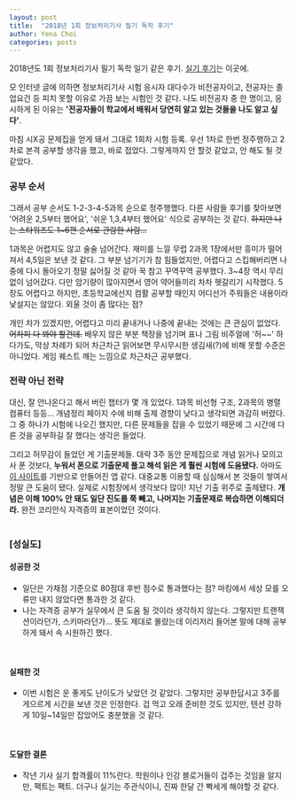 ```yaml
---
layout: post
title:  "2018년 1회 정보처리기사 필기 독학 후기"
author: Yena Choi
categories: posts
---
```

2018년도 1회 정보처리기사 필기 독학 일기 같은 후기. [실기 후기](/posts/2018/04/16/sincere.html)는 이곳에.

모 인터넷 글에 의하면 정보처리기사 시험 응시자 대다수가 비전공자이고, 전공자는 졸업요건 등 피치 못할 이유로 가끔 보는 시험인 것 같다. 나도 비전공자 중 한 명이고, 응시하게 된 이유는 **'전공자들이 학교에서 배워서 당연히 알고 있는 것들을 나도 알고 싶다'**.

마침 시X공 문제집을 얻게 돼서 그대로 1회차 시험 등록. 우선 1차로 한번 정주행하고 2차로 본격 공부할 생각을 했고, 바로 접었다. 그렇게까지 안 할것 같았고, 안 해도 될 것 같았다.
<br>

### 공부 순서
그래서 공부 순서도 1-2-3-4-5과목 순으로 정주행했다. 다른 사람들 후기를 찾아보면 '어려운 2,5부터 했어요', '쉬운 1,3,4부터 했어요' 식으로 공부하는 것 같다. ~~하지만 나는 스타워즈도 1~6편 순서로 관람한 사람...~~

1과목은 어렵지도 않고 술술 넘어간다. 재미를 느낄 무렵 2과목 1장에서만 흥미가 떨어져서 4,5일은 보낸 것 같다. 그 부분 넘기기가 참 힘들었지만, 어렵다고 스킵해버리면 나중에 다시 돌아오기 정말 싫어질 것 같아 꾹 참고 꾸역꾸역 공부했다. 3~4장 역시 무리없이 넘어갔다. 다만 암기량이 많아지면서 영어 약어들끼리 차차 헷갈리기 시작했다. 5장도 어렵다고 하지만, 초등학교에선지 컴활 공부할 때인지 어디선가 주워들은 내용이라 낯설지는 않았다. 외울 것이 좀 많다는 점?

개인 차가 있겠지만, 어렵다고 미리 끝내거나 나중에 끝내는 것에는 큰 관심이 없었다. ~~어차피 다 봐야 할건데.~~ 배우지 않은 부분 책장을 넘기며 표나 그림 비주얼에 '허~~' 하다가도, 막상 차례가 되어 차근차근 읽어보면 무시무시한 생김새(?)에 비해 못할 수준은 아니었다. 게임 퀘스트 깨는 느낌으로 차근차근 공부했다.
<br>

### 전략 아닌 전략
대신, 잘 안나온다고 해서 버린 챕터가 몇 개 있었다. 1과목 비선형 구조, 2과목의 병렬 컴퓨터 등등... 개념정리 페이지 수에 비해 출제 경향이 낮다고 생각되면 과감히 버렸다. 그 중 하나가 시험에 나오긴 했지만, 다른 문제들을 잡을 수 있었기 때문에 그 시간에 다른 것을 공부하길 잘 했다는 생각은 들었다.

그리고 허무감이 들었던 게 기출문제들. 대략 3주 동안 문제집으로 개념 읽거나 모의고사 푼 것보다, **누워서 폰으로 기출문제 풀고 해석 읽은 게 훨씬 시험에 도움됐다.** 아마도 [이 사이트](http://www.comcbt.com/)를 기반으로 만들어진 앱 같다. 대중교통 이용할 때 심심해서 본 것들이 쌓여서 정말 큰 도움이 됐다. 실제로 시험장에서 생각보다 많이! 지난 기출 위주로 출제됐다. **개념은 이해 100% 안 돼도 일단 진도를 쭉 빼고, 나머지는 기출문제로 복습하면 이해되더라.** 완전 코리안식 자격증의 표본이었던 것이다.
<br><br>

### [성실도]
#### 성공한 것
- 일단은 가채점 기준으로 80점대 후반 점수로 통과했다는 점? 마킹에서 세상 모를 오류만 내지 않았다면 통과한 것 같다.
- 나는 자격증 공부가 실무에서 큰 도움 될 것이라 생각하지 않는다. 그렇지만 트랜잭션이라던가, 스키마라던가... 뜻도 제대로 몰랐는데 이리저리 들어본 말에 대해 공부하게 돼서 속 시원하긴 했다.
<br>

#### 실패한 것
- 이번 시험은 운 좋게도 난이도가 낮았던 것 같았다. 그렇지만 공부한답시고 3주를 게으르게 시간을 보낸 것은 인정한다. 겁 먹고 오래 준비한 것도 있지만, 텐션 강하게 10일~14일만 잡았어도 충분했을 것 같다.
<br>

#### 도달한 결론
- 작년 기사 실기 합격률이 11%란다. 학원이나 인강 블로거들이 겁주는 것임을 알지만, 팩트는 팩트. 더구나 실기는 주관식이니, 진짜 한달 간 빡세게 해야할 것 같다.
<br>
